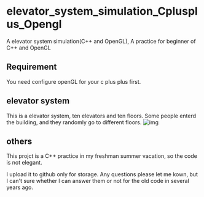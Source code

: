 # elevator_system_simulation_Cplusplus_Opengl
A elevator system simulation(C++ and OpenGL), A practice for beginner of C++ and OpenGL
## Requirement
You need configure openGL for your c plus plus first.
## elevator system
This is a elevator system, ten elevators and ten floors. Some people enterd the building, and they randomly go to different floors.
![img](https://github.com/2012013382/elevator_system_simulation_Cplusplus_Opengl/blob/master/elevator_system.gif)
## others
This projct is a C++ practice in my freshman summer vacation, so the code is not elegant. 

I upload it to github only for storage. Any questions please let me kown, but I can't sure whether I can answer them or not for the old code in several years ago.
